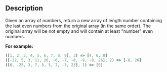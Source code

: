 ## Description

Given an array of numbers, return a new array of length number containing the last even numbers from the original array (in the same order). The original array will be not empty and will contain at least "number" even numbers.

**For example:**

```ts
([1, 2, 3, 4, 5, 6, 7, 8, 9], 3) => [4, 6, 8]
([-22, 5, 3, 11, 26, -6, -7, -8, -9, -8, 26], 2) => [-8, 26]
([6, -25, 3, 7, 5, 5, 7, -3, 23], 1) => [6]
```
